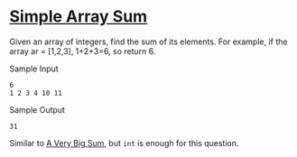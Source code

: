 # [Simple Array Sum](https://www.hackerrank.com/challenges/simple-array-sum/problem)

Given an array of integers, find the sum of its elements. For example, if the array ar = [1,2,3], 1+2+3=6, so return 6.

Sample Input
```
6
1 2 3 4 10 11
```

Sample Output
```
31
```

Similar to  [A Very Big Sum](https://github.com/wingkwong/competitive-programming/tree/master/hackerrank/warmup/a-very-big-sum), but ``int`` is enough for this question.